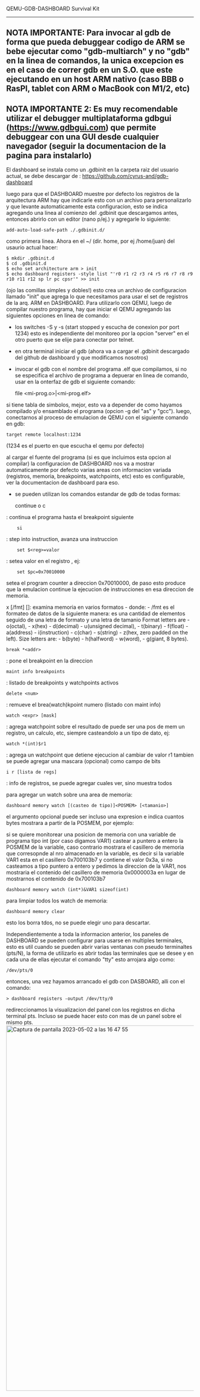 QEMU-GDB-DASHBOARD Survival Kit

---
NOTA IMPORTANTE:
	Para invocar al gdb de forma que pueda debuggear codigo de ARM se bebe ejecutar como "gdb-multiarch" y no "gdb" en la linea de comandos, la unica excepcion es en el caso de correr gdb en un S.O. que este ejecutando en un host ARM nativo (caso BBB o RasPI, tablet con ARM o MacBook con M1/2, etc)
---
NOTA IMPORTANTE 2:
	Es muy recomendable utilizar el debugger multiplataforma gdbgui (https://www.gdbgui.com) que permite debuggear con una GUI desde cualquier navegador (seguir la documentacion de la pagina para instalarlo)
---

El dashboard se instala como un .gdbinit en la carpeta raiz del usuario actual, se debe
descargar de : https://github.com/cyrus-and/gdb-dashboard

luego para que el DASHBOARD muestre por defecto los registros de la arquitectura ARM hay que indicarle esto con un archivo para personalizarlo y que levante automaticamente esta configuracion, esto se indica agregando una linea al comienzo del .gdbinit que descargamos antes, entonces abrirlo con un editor (nano p/ej.) y agregarle lo siguiente:

	add-auto-load-safe-path ./.gdbinit.d/

como primera linea.
Ahora en el ~/ (dir. home, por ej /home/juan) del usaurio actual hacer:

	$ mkdir .gdbinit.d
	$ cd .gdbinit.d
	$ echo set architecture arm > init
	$ echo dashboard registers -style list "'r0 r1 r2 r3 r4 r5 r6 r7 r8 r9 r10 r11 r12 sp lr pc cpsr'" >> init  

(ojo las comillas simples y dobles!)
esto crea un archivo de configuracion llamado "init" que agrega lo que necesitamos para usar el set de registros de la arq. ARM en DASHBOARD.
Para utilizarlo con QEMU, luego de compilar nuestro programa, hay que iniciar el QEMU agregando las siguientes opciones en linea de comando:

- los switches -S y -s (start stopped y escucha de conexion por port 1234) esto es independiente del monitoreo por la opcion "server" en el otro puerto que se elije para conectar por telnet.
- en otra terminal iniciar el gdb (ahora va a cargar el .gdbinit descargado del github de dashboard y que modificamos nosotros)
- invocar el gdb con el nombre del programa .elf que compilamos, si no se especifica el archivo de programa a depuerar en linea de comando, usar en la onterfaz de gdb el siguiente comando:

	file <mi-prog.o>|<mi-prog.elf> 

si tiene tabla de simbolos, mejor, esto va a depender de como hayamos compilado y/o ensamblado el programa (opcion -g del "as" y "gcc").
luego, conectarnos al proceso de emulacion de QEMU con el siguiente comando en gdb:

	target remote localhost:1234 

(1234 es el puerto en que escucha el qemu por defecto)

	
al cargar el fuente del programa (si es que incluimos esta opcion al compilar) la configuracion de DASHBOARD nos va a mostrar automaticamente por defecto varias areas con informacion variada (registros, memoria, breakpoints, watchpoints, etc) esto es configurable, ver la documentacion de dashboard para eso.

- se pueden utilizan los comandos estandar de gdb de todas formas:

	continue o c

: continua el programa hasta el breakpoint siguiente

    	si 

: step into instruction, avanza una instruccion

    	set $<reg>=valor
	
: setea valor en el registro <reg>, ej: 
	
    	set $pc=0x70010000 

setea el program counter a direccion 0x70010000, de paso esto produce que la emulacion continue la ejecucion de instrucciones en esa direccion de memoria.

x [/fmt] [<addr>]: examina memoria en varios formatos
    - donde:
        - /fmt es el formateo de datos de la siguiente manera:
		es una cantidad de elementos seguido de una letra de formato y una letra de tamanio
		Format letters are 
        - o(octal), 
        - x(hex)
        - d(decimal)
        - u(unsigned decimal),
        - t(binary)
        - f(float)
        - a(address)
        - i(instruction)
        - c(char)
        - s(string)
        - z(hex, zero padded on the left).
		Size letters are:
        - b(byte)
        - h(halfword)
        - w(word), 
        - g(giant, 8 bytes).

    break *<addr>

: pone el breakpoint en la direccion <addr>

    maint info breakpoints 

: listado de breakpoints y watchpoints activos

    delete <num>

: remueve el brea(watch)kpoint numero <num> (listado con maint info)

    watch <expr> [mask]

: agrega watchpoint sobre el resultado de <expr> puede ser una pos de mem un registro, un calculo, etc, siempre casteandolo a un tipo de dato, ej:

	watch *(int)$r1

: agrega un watchpoint que detiene ejecucion al cambiar de valor r1 tambien se puede agregar una mascara (opcional) como campo de bits

    i r [lista de regs] 

: info de registros, se puede agregar cuales ver, sino muestra todos

para agregar un watch sobre una area de memoria:

	dashboard memory watch [(casteo de tipo)]<POSMEM> [<tamanio>]

el argumento opcional <tamanio> puede ser incluso una expresion e indica cuantos bytes mostrara a partir de la POSMEM, por ejemplo:

si se quiere monitorear una posicion de memoria con una variable de programa tipo int (por caso digamos VAR1)  castear a puntero a entero la POSMEM de la variable, caso contrario mostrara el casillero de memoria que corresopnde al nro almacenado en la variable, es decir si la variable VAR1 esta en el casillero 0x700103b7 y contiene el valor 0x3a, si no casteamos a tipo puntero a entero y pedimos la direccion de la VAR1, nos mostraria el contenido del casillero de memoria 0x0000003a en lugar de mostrarnos el contenido de 0x700103b7 

	dashboard memory watch (int*)&VAR1 sizeof(int)

para limpiar todos los watch de memoria:

	dashboard memory clear

esto los borra tdos, no se puede elegir uno para descartar.

Independientemente a toda la informacion anterior, los paneles de DASHBOARD se pueden configurar para usarse en multiples terminales, esto es util cuando se pueden abrir varias ventanas con pseudo terminaltes (pts/N), la forma de utilizarlo es abrir todas las terminales que se desee y en cada una de ellas ejecutar el comando "tty" esto arrojara algo como:
	
	/dev/pts/0

entonces, una vez hayamos arrancado el gdb con DASBOARD, alli con el comando:

	> dashboard registers -output /dev/tty/0

redireccionamos la visualizacion del panel con los registros en dicha terminal pts. Incluso se puede hacer esto con mas de un panel sobre el mismo pts.
<img width="982" alt="Captura de pantalla 2023-05-02 a las 16 47 55" src="https://user-images.githubusercontent.com/28495810/235770257-b0ab8b09-163d-4775-9ae0-20cab893dd44.png">

